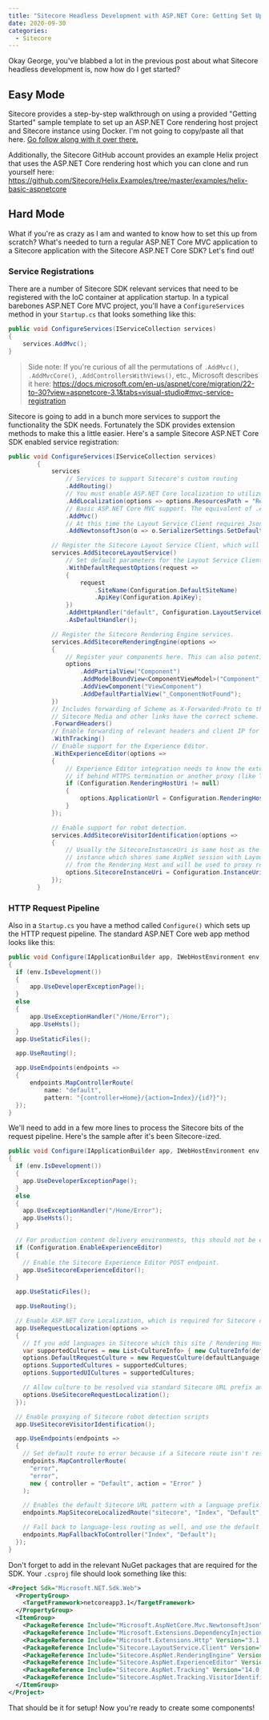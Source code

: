 ```yaml
---
title: "Sitecore Headless Development with ASP.NET Core: Getting Set Up"
date: 2020-09-30
categories:
  - Sitecore
---
```


Okay George, you've blabbed a lot in the previous post about what Sitecore headless development is, now how do I get started?

## Easy Mode

Sitecore provides a step-by-step walkthrough on using a provided "Getting Started" sample template to set up an ASP.NET Core rendering host project and Sitecore instance using Docker. I'm not going to copy/paste all that here. [Go follow along with it over there.](https://doc.sitecore.com/developers/100/developer-tools/en/walkthrough--using-the-getting-started-template.html)

Additionally, the Sitecore GitHub account provides an example Helix project that uses the ASP.NET Core rendering host which you can clone and run yourself here: https://github.com/Sitecore/Helix.Examples/tree/master/examples/helix-basic-aspnetcore

## Hard Mode

What if you're as crazy as I am and wanted to know how to set this up from scratch? What's needed to turn a regular ASP.NET Core MVC application to a Sitecore application with the Sitecore ASP.NET Core SDK? Let's find out!

### Service Registrations

There are a number of Sitecore SDK relevant services that need to be registered with the IoC container at application startup. In a typical barebones ASP.NET Core MVC project, you'll have a `ConfigureServices` method in your `Startup.cs` that looks something like this:

```csharp
public void ConfigureServices(IServiceCollection services)
{
    services.AddMvc();
}
```

> Side note: If you're curious of all the permutations of `.AddMvc()`, `.AddMvcCore()`, `.AddControllersWithViews()`, etc., Microsoft describes it here: https://docs.microsoft.com/en-us/aspnet/core/migration/22-to-30?view=aspnetcore-3.1&tabs=visual-studio#mvc-service-registration

Sitecore is going to add in a bunch more services to support the functionality the SDK needs. Fortunately the SDK provides extension methods to make this a little easier. Here's a sample Sitecore ASP.NET Core SDK enabled service registration:

```csharp
public void ConfigureServices(IServiceCollection services)
		{
			services
				// Services to support Sitecore's custom routing
				.AddRouting()
				// You must enable ASP.NET Core localization to utilize localized Sitecore content.
				.AddLocalization(options => options.ResourcesPath = "Resources")
				// Basic ASP.NET Core MVC support. The equivalent of .AddControllerWithViews() + .AddRazorPages()
				.AddMvc()
				// At this time the Layout Service Client requires Json.NET due to limitations in System.Text.Json.
				.AddNewtonsoftJson(o => o.SerializerSettings.SetDefaults());

			// Register the Sitecore Layout Service Client, which will be invoked by the Sitecore Rendering Engine.
			services.AddSitecoreLayoutService()
				// Set default parameters for the Layout Service Client from our bound configuration object.
				.WithDefaultRequestOptions(request =>
				{
					request
						.SiteName(Configuration.DefaultSiteName)
						.ApiKey(Configuration.ApiKey);
				})
				.AddHttpHandler("default", Configuration.LayoutServiceUri)
				.AsDefaultHandler();

			// Register the Sitecore Rendering Engine services.
			services.AddSitecoreRenderingEngine(options =>
			{
				// Register your components here. This can also potentially be handled with custom extension methods for grouping or reflection.
				options
					.AddPartialView("Component")
					.AddModelBoundView<ComponentViewModel>("Component")
					.AddViewComponent("ViewComponent")
					.AddDefaultPartialView("_ComponentNotFound");
			})
			// Includes forwarding of Scheme as X-Forwarded-Proto to the Layout Service, so that
			// Sitecore Media and other links have the correct scheme.
			.ForwardHeaders()
			// Enable forwarding of relevant headers and client IP for Sitecore Tracking and Personalization.
			.WithTracking()
			// Enable support for the Experience Editor.
			.WithExperienceEditor(options =>
			{
				// Experience Editor integration needs to know the external URL of your rendering host,
				// if behind HTTPS termination or another proxy (like Traefik).
				if (Configuration.RenderingHostUri != null)
				{
					options.ApplicationUrl = Configuration.RenderingHostUri;
				}
			});

			// Enable support for robot detection.
			services.AddSitecoreVisitorIdentification(options =>
			{
				// Usually the SitecoreInstanceUri is same host as the Layout Service, but it can be any Sitecore CD/CM
				// instance which shares same AspNet session with Layout Service. This address should be accessible
				// from the Rendering Host and will be used to proxy robot detection scripts.
				options.SitecoreInstanceUri = Configuration.InstanceUri;
			});
		}
```

### HTTP Request Pipeline

Also in a `Startup.cs` you have a method called `Configure()` which sets up the HTTP request pipeline. The standard ASP.NET Core web app method looks like this:

```csharp
public void Configure(IApplicationBuilder app, IWebHostEnvironment env)
{
  if (env.IsDevelopment())
  {
      app.UseDeveloperExceptionPage();
  }
  else
  {
      app.UseExceptionHandler("/Home/Error");
      app.UseHsts();
  }
  app.UseStaticFiles();

  app.UseRouting();

  app.UseEndpoints(endpoints =>
  {
      endpoints.MapControllerRoute(
          name: "default",
          pattern: "{controller=Home}/{action=Index}/{id?}");
  });
}
```

We'll need to add in a few more lines to process the Sitecore bits of the request pipeline. Here's the sample after it's been Sitecore-ized.

```csharp
public void Configure(IApplicationBuilder app, IWebHostEnvironment env, ILogger<Startup> logger)
{
  if (env.IsDevelopment())
  {
    app.UseDeveloperExceptionPage();
  }
  else
  {
    app.UseExceptionHandler("/Home/Error");
    app.UseHsts();
  }

  // For production content delivery environments, this should not be enabled.
  if (Configuration.EnableExperienceEditor)
  {
    // Enable the Sitecore Experience Editor POST endpoint.
    app.UseSitecoreExperienceEditor();
  }

  app.UseStaticFiles();

  app.UseRouting();

  // Enable ASP.NET Core Localization, which is required for Sitecore content localization.
  app.UseRequestLocalization(options =>
  {
    // If you add languages in Sitecore which this site / Rendering Host should support, add them here.
    var supportedCultures = new List<CultureInfo> { new CultureInfo(defaultLanguage) };
    options.DefaultRequestCulture = new RequestCulture(defaultLanguage, defaultLanguage);
    options.SupportedCultures = supportedCultures;
    options.SupportedUICultures = supportedCultures;

    // Allow culture to be resolved via standard Sitecore URL prefix and query string (sc_lang).
    options.UseSitecoreRequestLocalization();
  });

  // Enable proxying of Sitecore robot detection scripts
  app.UseSitecoreVisitorIdentification();

  app.UseEndpoints(endpoints =>
  {
    // Set default route to error because if a Sitecore route isn't resolved with data, it should display an error page.
    endpoints.MapControllerRoute(
      "error",
      "error",
      new { controller = "Default", action = "Error" }
    );

    // Enables the default Sitecore URL pattern with a language prefix.
    endpoints.MapSitecoreLocalizedRoute("sitecore", "Index", "Default");

    // Fall back to language-less routing as well, and use the default culture (en).
    endpoints.MapFallbackToController("Index", "Default");
  });
}
```

Don't forget to add in the relevant NuGet packages that are required for the SDK. Your `.csproj` file should look something like this:

```xml
<Project Sdk="Microsoft.NET.Sdk.Web">
  <PropertyGroup>
    <TargetFramework>netcoreapp3.1</TargetFramework>
  </PropertyGroup>
  <ItemGroup>
    <PackageReference Include="Microsoft.AspNetCore.Mvc.NewtonsoftJson" Version="3.1.7" />
    <PackageReference Include="Microsoft.Extensions.DependencyInjection.Abstractions" Version="3.1.7" />
    <PackageReference Include="Microsoft.Extensions.Http" Version="3.1.7" />
    <PackageReference Include="Sitecore.LayoutService.Client" Version="14.0.1" />
    <PackageReference Include="Sitecore.AspNet.RenderingEngine" Version="14.0.1" />
    <PackageReference Include="Sitecore.AspNet.ExperienceEditor" Version="14.0.1" />
    <PackageReference Include="Sitecore.AspNet.Tracking" Version="14.0.1" />
    <PackageReference Include="Sitecore.AspNet.Tracking.VisitorIdentification" Version="14.0.1" />
  </ItemGroup>
</Project>
```

That should be it for setup! Now you're ready to create some components!
